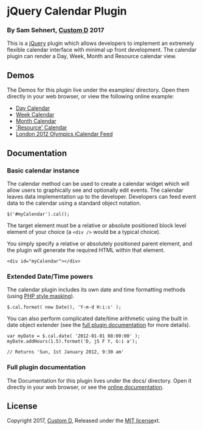 jQuery Calendar Plugin
======================
### By Sam Sehnert, [Custom D](https://www.customd.com/) 2017

This is a [jQuery](http://jquery.com/) plugin which allows developers to implement an 
extremely flexible calendar interface with minimal up front development. The calendar 
plugin can render a Day, Week, Month and Resource calendar view.

Demos
-----

The Demos for this plugin live under the examples/ directory. Open them directly in your web browser, or view the following online example:

- [Day Calendar](https://customd.github.io/jquery-calendar/examples/day.html)
- [Week Calendar](https://customd.github.io/jquery-calendar/examples/week.html)
- [Month Calendar](https://customd.github.io/jquery-calendar/examples/month.html)
- ['Resource' Calendar](https://customd.github.io/jquery-calendar/examples/resource.html)
- [London 2012 Olympics iCalendar Feed](https://customd.github.io/jquery-calendar/examples/london-2012-ics.html)

Documentation
-------------
### Basic calendar instance

The calendar method can be used to create a calendar widget which will allow users to graphically see and optionally edit events. The calendar leaves data implementation up to the developer. Developers can feed event data to the calendar using a standard object notation.

	$('#myCalendar').cal();

The target element must be a relative or absolute positioned block level element of your choice (a ```<div />``` would be a typical choice).

You simply specify a relative or absolutely positioned parent element, and the plugin will 
generate the required HTML within that element.

	<div id="myCalendar"></div>

### Extended Date/Time powers

The calendar plugin includes its own date and time formatting methods (using [PHP style masking](http://php.net/manual/en/function.date.php)).

	$.cal.format( new Date(), 'Y-m-d H:i:s' );

You can also perform complicated date/time arithmetic using the built in date object extender (see the [full plugin documentation](https://customd.github.io/jquery-calendar/docs) for more details).

	var myDate = $.cal.date( '2012-01-01 08:00:00' );
	myDate.addHours(1.5).format('D, jS F Y, G:i a');
	
	// Returns 'Sun, 1st January 2012, 9:30 am'

### Full plugin documentation

The Documentation for this plugin lives under the docs/ directory. Open it directly 
in your web browser, or see the [online documentation](https://customd.github.io/jquery-calendar/docs).

License
-------

Copyright 2017, [Custom D](https://www.customd.com),
Released under the [MIT license](LICENSE.t)xt.
